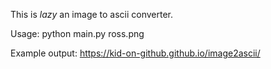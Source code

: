 This is *lazy* an image to ascii converter.

Usage:
python main.py ross.png

Example output:
https://kid-on-github.github.io/image2ascii/